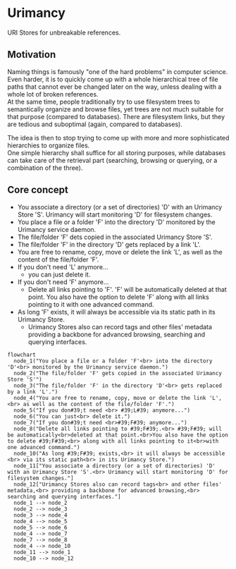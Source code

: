# Urimancy

URI Stores for unbreakable references.

## Motivation
Naming things is famously "one of the hard problems" in computer science.
Even harder, it is to quickly come up with a whole hierarchical tree of file paths that cannot ever be changed later on the way,
unless dealing with a whole lot of broken references.  
At the same time, people traditionally try to use filesystem trees to semantically organize and browse files,
yet trees are not much suitable for that purpose (compared to databases). There are filesystem links, but they are tedious and suboptimal (again, compared to databases). 

The idea is then to stop trying to come up with more and more sophisticated hierarchies to organize files.   
One simple hierarchy shall suffice for all storing purposes,
while databases can take care of the retrieval part (searching, browsing or querying, or a combination of the three). 

## Core concept

- You associate a directory (or a set of directories) 'D' with an Urimancy Store 'S'. Urimancy will start monitoring 'D' for filesystem changes.
- You place a file or a folder 'F' into the directory 'D' monitored by the Urimancy service daemon.
- The file/folder 'F' dets copied in the associated Urimancy Store 'S'.
- The file/folder 'F' in the directory 'D' gets replaced by a link 'L'.
- You are free to rename, copy, move or delete the link 'L', as well as the content of the file/folder 'F'.
- If you don't need 'L' anymore...
  - you can just delete it.
- If you don't need 'F' anymore...
  - Delete all links pointing to 'F'. 'F' will be automatically deleted at that point. You also have the option to delete 'F' along with all links pointing to it with one advanced command.
- As long 'F' exists, it will always be accessible via its static path in its Urimancy Store.
  - Urimancy Stores also can record tags and other files' metadata providing a backbone for advanced browsing, searching and querying interfaces.

```mermaid
flowchart 
  node_1("You place a file or a folder 'F'<br> into the directory 'D'<br> monitored by the Urimancy service daemon.")
  node_2("The file/folder 'F' gets copied in the associated Urimancy Store 'S'")
  node_3("The file/folder 'F' in the directory 'D'<br> gets replaced by a link 'L'.")
  node_4("You are free to rename, copy, move or delete the link 'L',<br> as well as the content of the file/folder 'F'.")
  node_5("If you don#39;t need <br> #39;L#39; anymore...")
  node_6("You can just<br> delete it.")
  node_7("If you don#39;t need <br>#39;F#39; anymore...")
  node_8("Delete all links pointing to #39;F#39;.<br> #39;F#39; will be automatically<br>deleted at that point.<br>You also have the option to delete #39;F#39;<br> along with all links pointing to it<br>with one advanced command.")
  node_10("As long #39;F#39; exists,<br> it will always be accessible <br> via its static path<br> in its Urimancy Store.")
  node_11["You associate a directory (or a set of directories) 'D' with an Urimancy Store 'S'.<br> Urimancy will start monitoring 'D' for filesystem changes."]
  node_12["Urimancy Stores also can record tags<br> and other files' metadata,<br> providing a backbone for advanced browsing,<br> searching and querying interfaces."]
  node_1 --> node_2
  node_2 --> node_3
  node_3 --> node_4
  node_4 --> node_5
  node_5 --> node_6
  node_4 --> node_7
  node_7 --> node_8
  node_4 --> node_10
  node_11 --> node_1
  node_10 --> node_12
```

